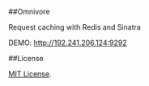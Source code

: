 ##Omnivore

Request caching with Redis and Sinatra

DEMO: http://192.241.206.124:9292

##License

[MIT License](http://www.opensource.org/licenses/MIT).